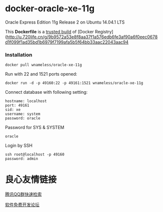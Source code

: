 docker-oracle-xe-11g
============================

Oracle Express Edition 11g Release 2 on Ubuntu 14.04.1 LTS

This **Dockerfile** is a [trusted build](http://u.720life.cn/g/9b9572a53e8f8aa37f1a576edb6fe3af90a6f0eec0678d1f099f1ad35bd1b6974d0b28e7a0a5ec5720efab3dae0ab208e1b7bf77bde6dcd3a499ef58f58d86ee)  of [Docker Registry](http://u.720life.cn/g/9b9572a53e8f8aa37f1a576edb6fe3af90a6f0eec0678d1f099f1ad35bd1b6979f7199afa5b5f64bb33aac22043aac94 

### Installation
```
docker pull wnameless/oracle-xe-11g
```

Run with 22 and 1521 ports opened:
```
docker run -d -p 49160:22 -p 49161:1521 wnameless/oracle-xe-11g
```

Connect database with following setting:
```
hostname: localhost
port: 49161
sid: xe
username: system
password: oracle
```

Password for SYS & SYSTEM
```
oracle
```

Login by SSH
```
ssh root@localhost -p 49160
password: admin
```



 # 良心友情链接

[腾讯QQ群快速检索](http://u.720life.cn/s/8cf73f7c)

[软件免费开发论坛](http://u.720life.cn/s/bbb01dc0)